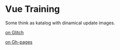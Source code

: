 # Vue Training
Some think as katalog with dinamical update images.

[on Glitch](https://vue-mewing-track.glitch.me/)

[on Gh-pages](https://woodsleaf.github.io/vueTraining/)